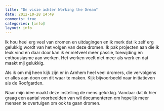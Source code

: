 ```yaml
---
title: "De visie achter Working the Dream"
date: 2012-10-28 14:49
comments: true
categories: [info]
layout: info
---
```


Ik hou heel erg veel van dromen en uitdagingen en ik merk dat ik zelf erg gelukkig wordt van het volgen van deze dromen. Ik pak projecten aan die ik leuk vind en daar door kan ik er metveel meer passie, toewijding en enthousiasme aan werken. Het werken voelt niet meer als werk en dat maakt mij gelukkig.

Als ik om mij heen kijk zijn er in Arnhem heel veel dromers, die vervolgens er alles aan doen om dit waar te maken. Kijk bijvoorbeeld naar initiatieven als de Roofgarden. 

Naar mijn idee maakt deze instelling de mens gelukkig. Vandaar dat ik hier graag een aantal voorbeelden van wil documenteren om hopelijk meer mensen te overtuigen om ook te gaan dromen.


